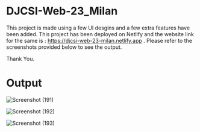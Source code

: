 # DJCSI-Web-23_Milan

This project is made using a few UI desgins and a few extra features have been added. This project has been deployed on Netlify and the website link for the same is : https://djcsi-web-23-milan.netlify.app .
Please refer to the screenshots provided below to see the output.

Thank You.

# Output

![Screenshot (191)](https://github.com/milanh34/DJCSI-Web-23_Milan/assets/126781585/47259b95-0fc8-4cfd-a3c7-3b355cdb9f5a)


![Screenshot (192)](https://github.com/milanh34/DJCSI-Web-23_Milan/assets/126781585/d59ef99d-c40e-4dbe-bddf-a515b8be442c)


![Screenshot (193)](https://github.com/milanh34/DJCSI-Web-23_Milan/assets/126781585/d12d22ea-a8f3-4795-9ed3-6a176a15ecf6)
